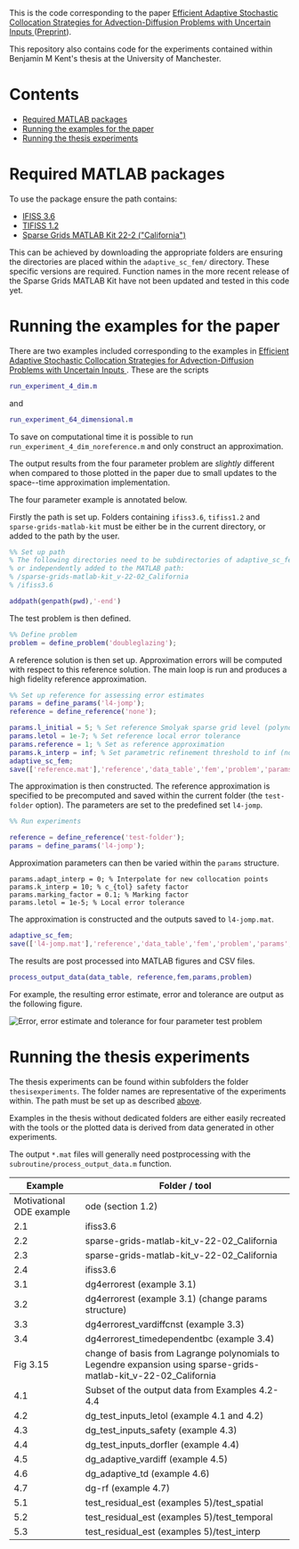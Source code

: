 This is the code corresponding to the paper [Efficient Adaptive Stochastic Collocation Strategies for Advection-Diffusion Problems with Uncertain Inputs
](https://link.springer.com/article/10.1007/s10915-023-02247-w) ([Preprint](https://arxiv.org/abs/2210.03389)).

This repository also contains code for the experiments contained within Benjamin M Kent's thesis at the University of Manchester.

# Contents
- [Required MATLAB packages](#required-matlab-packages)
- [Running the examples for the paper](#running-the-examples-for-the-paper)
- [Running the thesis experiments](#running-the-thesis-experiments)

# Required MATLAB packages
To use the package ensure the path contains:
- [IFISS 3.6](https://personalpages.manchester.ac.uk/staff/david.silvester/ifiss/)
- [TIFISS 1.2](https://personalpages.manchester.ac.uk/staff/david.silvester/ifiss/tifiss.html)
- [Sparse Grids MATLAB Kit 22-2 ("California")](https://sites.google.com/view/sparse-grids-kit)

This can be achieved by downloading the appropriate folders are ensuring the directories are placed within the ```adaptive_sc_fem/``` directory. 
These specific versions are required. Function names in the more recent release of the Sparse Grids MATLAB Kit have not been updated and tested in this code yet.

# Running the examples for the paper
There are two examples included corresponding to the examples in [Efficient Adaptive Stochastic Collocation Strategies for Advection-Diffusion Problems with Uncertain Inputs
](https://link.springer.com/article/10.1007/s10915-023-02247-w).
These are the scripts
```matlab
run_experiment_4_dim.m
```
and
```matlab
run_experiment_64_dimensional.m
```
To save on computational time it is possible to run ```run_experiment_4_dim_noreference.m``` and only construct an approximation.

The output results from the four parameter problem are *slightly* different when compared to those plotted in the paper due to small updates to the space--time approximation implementation.

The four parameter example is annotated below.

Firstly the path is set up.
Folders containing ```ifiss3.6```, ```tifiss1.2``` and ```sparse-grids-matlab-kit``` must be either be in the current directory, or added to the path by the user.
```matlab
%% Set up path
% The following directories need to be subdirectories of adaptive_sc_fem, 
% or independently added to the MATLAB path:
% /sparse-grids-matlab-kit_v-22-02_California
% /ifiss3.6

addpath(genpath(pwd),'-end')
```

The test problem is then defined.
```matlab
%% Define problem
problem = define_problem('doubleglazing');
```
A reference solution is then set up. Approximation errors will be computed with respect to this reference solution. The main loop is run and produces a high fidelity reference approximation.
```matlab
%% Set up reference for assessing error estimates
params = define_params('l4-jomp');
reference = define_reference('none');

params.l_initial = 5; % Set reference Smolyak sparse grid level (polynomials including TD 5).
params.letol = 1e-7; % Set reference local error tolerance
params.reference = 1; % Set as reference approximation
params.k_interp = inf; % Set parametric refinement threshold to inf (no refinement)
adaptive_sc_fem;
save(['reference.mat'],'reference','data_table','fem','problem','params', '-v7.3')
```

The approximation is then constructed.
The reference approximation is specified to be precomputed and saved within the current folder (the ```test-folder``` option).
The parameters are set to the predefined set ```l4-jomp```.
```matlab
%% Run experiments

reference = define_reference('test-folder');
params = define_params('l4-jomp');
```
Approximation parameters can then be varied within the ```params``` structure.
```
params.adapt_interp = 0; % Interpolate for new collocation points
params.k_interp = 10; % c_{tol} safety factor
params.marking_factor = 0.1; % Marking factor
params.letol = 1e-5; % Local error tolerance
```
The approximation is constructed and the outputs saved to ```l4-jomp.mat```.
```matlab
adaptive_sc_fem;
save(['l4-jomp.mat'],'reference','data_table','fem','problem','params','-v7.3')
```
The results are post processed into MATLAB figures and CSV files.
```matlab
process_output_data(data_table, reference,fem,params,problem)
```
For example, the resulting error estimate, error and tolerance are output as the following figure.

![Error, error estimate and tolerance for four parameter test problem](https://github.com/benmkent/adaptive_sc_fem/assets/52756911/9fad03e2-e509-4dc6-ade1-5bdf35196259)

# Running the thesis experiments
The thesis experiments can be found within subfolders the folder ```thesisexperiments```. The folder names are representative of the experiments within.
The path must be set up as described [above](#running-the-examples-for-the-paper).

Examples in the thesis without dedicated folders are either easily recreated with the tools or the plotted data is derived from data generated in other experiments.

The output ```*.mat``` files will generally need postprocessing with the ```subroutine/process_output_data.m``` function.

| Example                       | Folder / tool |
| -------------                 | ------------- |
| Motivational ODE example      |  ode (section 1.2) |
| 2.1                           | ifiss3.6  |
| 2.2 | sparse-grids-matlab-kit_v-22-02_California |
| 2.3 | sparse-grids-matlab-kit_v-22-02_California |
| 2.4 | ifiss3.6 |
| 3.1 | dg4errorest (example 3.1) |
| 3.2 | dg4errorest (example 3.1) (change params structure)|
| 3.3 | dg4errorest_vardiffcnst (example 3.3)|
| 3.4 | dg4errorest_timedependentbc (example 3.4)|
| Fig 3.15  | change of basis from Lagrange polynomials to Legendre expansion using sparse-grids-matlab-kit_v-22-02_California |
| 4.1 | Subset of the output data from Examples 4.2-4.4 |
| 4.2 | dg_test_inputs_letol (example 4.1 and 4.2) |
| 4.3 | dg_test_inputs_safety (example 4.3) |
| 4.4 | dg_test_inputs_dorfler (example 4.4) |
| 4.5 | dg_adaptive_vardiff (example 4.5) |
| 4.6 | dg_adaptive_td (example 4.6) |
| 4.7 | dg-rf (example 4.7) |
| 5.1 | test_residual_est (examples 5)/test_spatial |
| 5.2 | test_residual_est (examples 5)/test_temporal |
| 5.3 | test_residual_est (examples 5)/test_interp |
